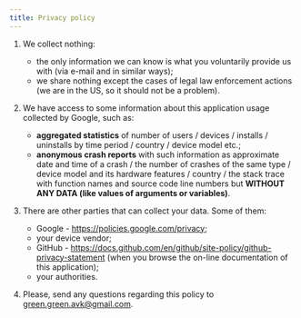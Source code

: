 ```yaml
---
title: Privacy policy
---
```

1. We collect nothing:
    * the only information we can know is what you voluntarily provide us with (via e-mail and in similar ways);
    * we share nothing except the cases of legal law enforcement actions (we are in the US, so it should not be a problem).

2. We have access to some information about
   this application usage collected by Google,
   such as:
    * **aggregated statistics** of number of
      users / devices / installs / uninstalls
      by time period / country / device model etc.;
    * **anonymous crash reports** with such information as
      approximate date and time of a crash /
      the number of crashes of the same type /
      device model and its hardware features /
      country /
      the stack trace with function names
      and source code line numbers
      but **WITHOUT ANY DATA
      (like values of arguments or variables)**.

3. There are other parties that can collect your data.
   Some of them:
    * Google - <https://policies.google.com/privacy>;
    * your device vendor;
    * GitHub - <https://docs.github.com/en/github/site-policy/github-privacy-statement>
      (when you browse the on-line documentation of this application);
    * your authorities.

4. Please, send any questions regarding this policy to <green.green.avk@gmail.com>.
